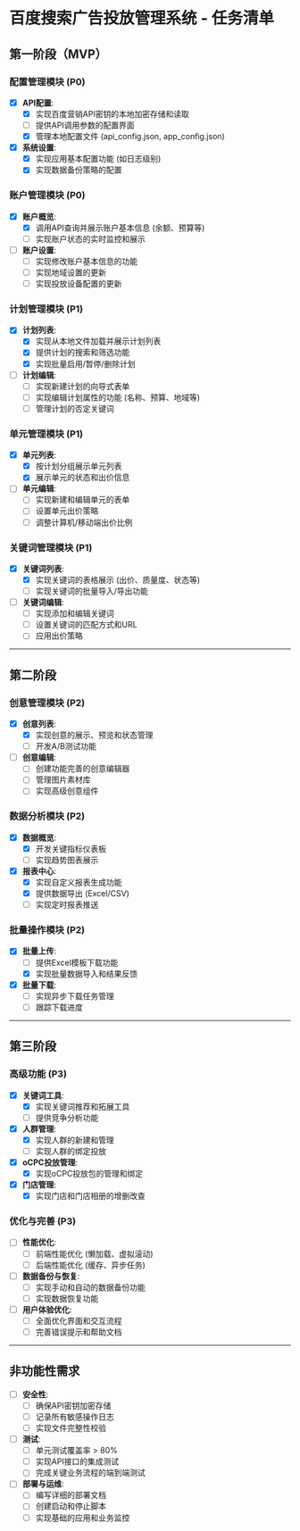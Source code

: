 # 百度搜索广告投放管理系统 - 任务清单

## 第一阶段（MVP）

### 配置管理模块 (P0)
- [x] **API配置**:
  - [x] 实现百度营销API密钥的本地加密存储和读取
  - [ ] 提供API调用参数的配置界面
  - [x] 管理本地配置文件 (api_config.json, app_config.json)
- [x] **系统设置**:
  - [x] 实现应用基本配置功能 (如日志级别)
  - [x] 实现数据备份策略的配置

### 账户管理模块 (P0)
- [x] **账户概览**:
  - [x] 调用API查询并展示账户基本信息 (余额、预算等)
  - [ ] 实现账户状态的实时监控和展示
- [ ] **账户设置**:
  - [ ] 实现修改账户基本信息的功能
  - [ ] 实现地域设置的更新
  - [ ] 实现投放设备配置的更新

### 计划管理模块 (P1)
- [x] **计划列表**:
  - [x] 实现从本地文件加载并展示计划列表
  - [x] 提供计划的搜索和筛选功能
  - [x] 实现批量启用/暂停/删除计划
- [ ] **计划编辑**:
  - [ ] 实现新建计划的向导式表单
  - [ ] 实现编辑计划属性的功能 (名称、预算、地域等)
  - [ ] 管理计划的否定关键词

### 单元管理模块 (P1)
- [x] **单元列表**:
  - [x] 按计划分组展示单元列表
  - [x] 展示单元的状态和出价信息
- [ ] **单元编辑**:
  - [ ] 实现新建和编辑单元的表单
  - [ ] 设置单元出价策略
  - [ ] 调整计算机/移动端出价比例

### 关键词管理模块 (P1)
- [x] **关键词列表**:
  - [x] 实现关键词的表格展示 (出价、质量度、状态等)
  - [ ] 实现关键词的批量导入/导出功能
- [ ] **关键词编辑**:
  - [ ] 实现添加和编辑关键词
  - [ ] 设置关键词的匹配方式和URL
  - [ ] 应用出价策略

---

## 第二阶段

### 创意管理模块 (P2)
- [x] **创意列表**:
  - [x] 实现创意的展示、预览和状态管理
  - [ ] 开发A/B测试功能
- [ ] **创意编辑**:
  - [ ] 创建功能完善的创意编辑器
  - [ ] 管理图片素材库
  - [ ] 实现高级创意组件

### 数据分析模块 (P2)
- [x] **数据概览**:
  - [x] 开发关键指标仪表板
  - [ ] 实现趋势图表展示
- [x] **报表中心**:
  - [x] 实现自定义报表生成功能
  - [x] 提供数据导出 (Excel/CSV)
  - [ ] 实现定时报表推送

### 批量操作模块 (P2)
- [x] **批量上传**:
  - [ ] 提供Excel模板下载功能
  - [x] 实现批量数据导入和结果反馈
- [x] **批量下载**:
  - [ ] 实现异步下载任务管理
  - [ ] 跟踪下载进度

---

## 第三阶段

### 高级功能 (P3)
- [x] **关键词工具**:
  - [x] 实现关键词推荐和拓展工具
  - [ ] 提供竞争分析功能
- [x] **人群管理**:
  - [x] 实现人群的新建和管理
  - [ ] 实现人群的绑定投放
- [x] **oCPC投放管理**:
  - [x] 实现oCPC投放包的管理和绑定
- [x] **门店管理**:
  - [x] 实现门店和门店相册的增删改查

### 优化与完善 (P3)
- [ ] **性能优化**:
  - [ ] 前端性能优化 (懒加载、虚拟滚动)
  - [ ] 后端性能优化 (缓存、异步任务)
- [ ] **数据备份与恢复**:
  - [ ] 实现手动和自动的数据备份功能
  - [ ] 实现数据恢复功能
- [ ] **用户体验优化**:
  - [ ] 全面优化界面和交互流程
  - [ ] 完善错误提示和帮助文档

---

## 非功能性需求

- [ ] **安全性**:
  - [ ] 确保API密钥加密存储
  - [ ] 记录所有敏感操作日志
  - [ ] 实现文件完整性校验
- [ ] **测试**:
  - [ ] 单元测试覆盖率 > 80%
  - [ ] 实现API接口的集成测试
  - [ ] 完成关键业务流程的端到端测试
- [ ] **部署与运维**:
  - [ ] 编写详细的部署文档
  - [ ] 创建启动和停止脚本
  - [ ] 实现基础的应用和业务监控
